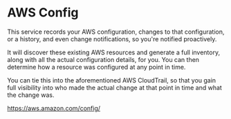 # AWS Config

This service records your AWS configuration, changes to that configuration, or a history, and even change notifications, so you're notified proactively.

It will discover these existing AWS resources and generate a full inventory, along with all the actual configuration details, for you. You can then determine how a resource was configured at any point in time.

You can tie this into the aforementioned AWS CloudTrail, so that you gain full visibility into who made the actual change at that point in time and what the change was.

https://aws.amazon.com/config/

